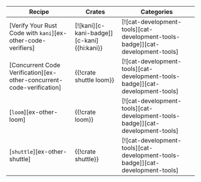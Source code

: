 | Recipe | Crates | Categories |
|---|---|---|
| [Verify Your Rust Code with `kani`][ex-other-code-verifiers] | [![kani][c-kani-badge]][c-kani]{{hi:kani}} | [![cat-development-tools][cat-development-tools-badge]][cat-development-tools] |
| [Concurrent Code Verification][ex-other-concurrent-code-verification] | {{!crate shuttle loom}} | [![cat-development-tools][cat-development-tools-badge]][cat-development-tools] |
| [`loom`][ex-other-loom] | {{!crate loom}} | [![cat-development-tools][cat-development-tools-badge]][cat-development-tools] |
| [`shuttle`][ex-other-shuttle] | {{!crate shuttle}} | [![cat-development-tools][cat-development-tools-badge]][cat-development-tools] |
